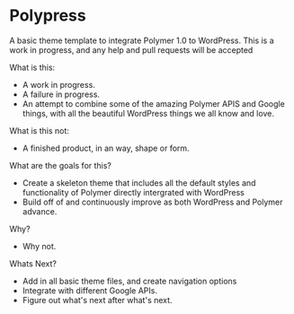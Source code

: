 # Polypress
A basic theme template to integrate Polymer 1.0 to WordPress. This is a work in progress, and any help and pull requests will be accepted

What is this:
- A work in progress.
- A failure in progress.
- An attempt to combine some of the amazing Polymer APIS and Google things, with all the beautiful WordPress things we all know and love.

What is this not:
- A finished product, in an way, shape or form.

What are the goals for this?
- Create a skeleton theme that includes all the default styles and functionality of Polymer directly intergrated with WordPress
- Build off of and continuously improve as both WordPress and Polymer advance.

Why?
- Why not.

Whats Next?
- Add in all basic theme files, and create navigation options
- Integrate with different Google APIs.
- Figure out what's next after what's next.
